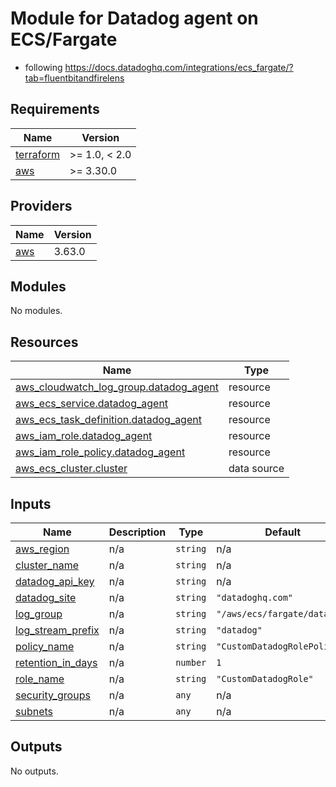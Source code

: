 # Module for Datadog agent on ECS/Fargate

 * following https://docs.datadoghq.com/integrations/ecs_fargate/?tab=fluentbitandfirelens

<!-- BEGIN_TF_DOCS -->
## Requirements

| Name | Version |
|------|---------|
| <a name="requirement_terraform"></a> [terraform](#requirement\_terraform) | >= 1.0, < 2.0 |
| <a name="requirement_aws"></a> [aws](#requirement\_aws) | >= 3.30.0 |

## Providers

| Name | Version |
|------|---------|
| <a name="provider_aws"></a> [aws](#provider\_aws) | 3.63.0 |

## Modules

No modules.

## Resources

| Name | Type |
|------|------|
| [aws_cloudwatch_log_group.datadog_agent](https://registry.terraform.io/providers/hashicorp/aws/latest/docs/resources/cloudwatch_log_group) | resource |
| [aws_ecs_service.datadog_agent](https://registry.terraform.io/providers/hashicorp/aws/latest/docs/resources/ecs_service) | resource |
| [aws_ecs_task_definition.datadog_agent](https://registry.terraform.io/providers/hashicorp/aws/latest/docs/resources/ecs_task_definition) | resource |
| [aws_iam_role.datadog_agent](https://registry.terraform.io/providers/hashicorp/aws/latest/docs/resources/iam_role) | resource |
| [aws_iam_role_policy.datadog_agent](https://registry.terraform.io/providers/hashicorp/aws/latest/docs/resources/iam_role_policy) | resource |
| [aws_ecs_cluster.cluster](https://registry.terraform.io/providers/hashicorp/aws/latest/docs/data-sources/ecs_cluster) | data source |

## Inputs

| Name | Description | Type | Default | Required |
|------|-------------|------|---------|:--------:|
| <a name="input_aws_region"></a> [aws\_region](#input\_aws\_region) | n/a | `string` | n/a | yes |
| <a name="input_cluster_name"></a> [cluster\_name](#input\_cluster\_name) | n/a | `string` | n/a | yes |
| <a name="input_datadog_api_key"></a> [datadog\_api\_key](#input\_datadog\_api\_key) | n/a | `string` | n/a | yes |
| <a name="input_datadog_site"></a> [datadog\_site](#input\_datadog\_site) | n/a | `string` | `"datadoghq.com"` | no |
| <a name="input_log_group"></a> [log\_group](#input\_log\_group) | n/a | `string` | `"/aws/ecs/fargate/datadog"` | no |
| <a name="input_log_stream_prefix"></a> [log\_stream\_prefix](#input\_log\_stream\_prefix) | n/a | `string` | `"datadog"` | no |
| <a name="input_policy_name"></a> [policy\_name](#input\_policy\_name) | n/a | `string` | `"CustomDatadogRolePolicy"` | no |
| <a name="input_retention_in_days"></a> [retention\_in\_days](#input\_retention\_in\_days) | n/a | `number` | `1` | no |
| <a name="input_role_name"></a> [role\_name](#input\_role\_name) | n/a | `string` | `"CustomDatadogRole"` | no |
| <a name="input_security_groups"></a> [security\_groups](#input\_security\_groups) | n/a | `any` | n/a | yes |
| <a name="input_subnets"></a> [subnets](#input\_subnets) | n/a | `any` | n/a | yes |

## Outputs

No outputs.
<!-- END_TF_DOCS -->
